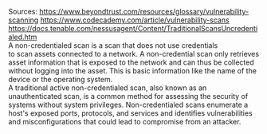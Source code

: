 Sources:
https://www.beyondtrust.com/resources/glossary/vulnerability-scanning
https://www.codecademy.com/article/vulnerability-scans
https://docs.tenable.com/nessusagent/Content/TraditionalScansUncredentialed.htm
\
A non-credentialed scan is a scan that does not use credentials to scan assets connected to a network. A non-credential scan only retrieves asset information that is exposed to the network and can thus be collected without logging into the asset. This is basic information like the name of the device or the operating system.
\
A traditional active non-credentialed scan, also known as an unauthenticated scan, is a common method for assessing the security of systems without system privileges. Non-credentialed scans enumerate a host's exposed ports, protocols, and services and identifies vulnerabilities and misconfigurations that could lead to compromise from an attacker.
